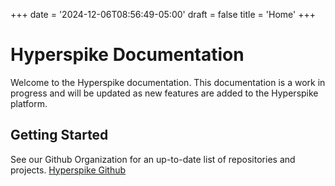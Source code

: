 +++
date = '2024-12-06T08:56:49-05:00'
draft = false
title = 'Home'
+++
# Hyperspike Documentation

Welcome to the Hyperspike documentation. This documentation is a work in progress and will be updated as new features are added to the Hyperspike platform.

## Getting Started

See our Github Organization for an up-to-date list of repositories and projects. [Hyperspike Github](https://github.com/hyperspike)
